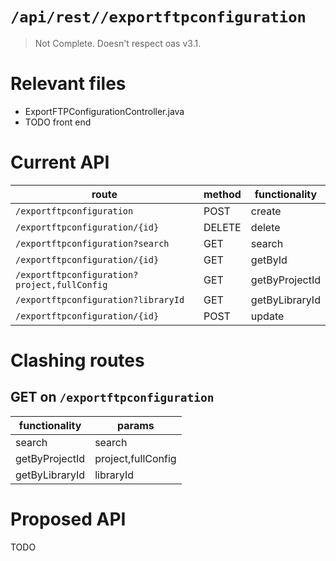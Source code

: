 # `/api/rest//exportftpconfiguration`
> Not Complete.
> Doesn't respect oas v3.1.

# Relevant files
- ExportFTPConfigurationController.java
- TODO front end

# Current API
|route|method|functionality|
|-|-|-|
|`/exportftpconfiguration`|POST|create|
|`/exportftpconfiguration/{id}`|DELETE|delete|
|`/exportftpconfiguration?search`|GET|search|
|`/exportftpconfiguration/{id}`|GET|getById|
|`/exportftpconfiguration?project,fullConfig`|GET|getByProjectId|
|`/exportftpconfiguration?libraryId`|GET|getByLibraryId|
|`/exportftpconfiguration/{id}`|POST|update|

# Clashing routes

## GET on `/exportftpconfiguration`
|functionality|params|
|-|-|
|search|search|
|getByProjectId|project,fullConfig|
|getByLibraryId|libraryId|

# Proposed API
TODO
